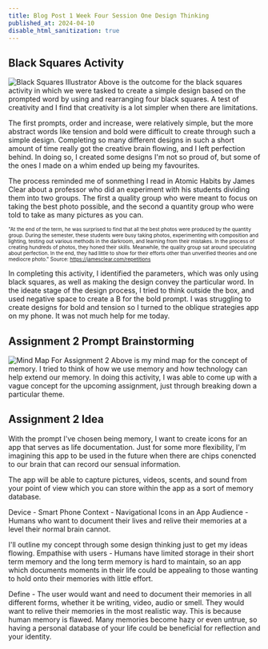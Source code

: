 ```yaml
---
title: Blog Post 1 Week Four Session One Design Thinking
published_at: 2024-04-10
disable_html_sanitization: true
---
```

## Black Squares Activity
![Black Squares Illustrator](/w04s1/henry-blacksquares.png)
Above is the outcome for the black squares activity in which we were tasked to create a simple design based on the prompted word by using and rearranging four black squares. A test of creativity and I find that creativity is a lot simpler when there are limitations.

The first prompts, order and increase, were relatively simple, but the more abstract words like tension and bold were difficult to create through such a simple design. Completing so many different designs in such a short amount of time really got the creative brain flowing, and I left perfection behind. In doing so, I created some designs I'm not so proud of, but some of the ones I made on a whim ended up being my favourites. 

The process reminded me of sonmething I read in Atomic Habits by James Clear about a professor who did an experiment with his students dividing them into two groups. The first a quality group who were meant to focus on taking the best photo possible, and the second a quantity group who were told to take as many pictures as you can.

<font size="-3"> "At the end of the term, he was surprised to find that all the best photos were produced by the quantity group. During the semester, these students were busy taking photos, experimenting with composition and lighting, testing out various methods in the darkroom, and learning from their mistakes. In the process of creating hundreds of photos, they honed their skills. Meanwhile, the quality group sat around speculating about perfection. In the end, they had little to show for their efforts other than unverified theories and one mediocre photo." Source: https://jamesclear.com/repetitions </font>

In completing this activity, I identified the parameters, which was only using black squares, as well as making the design convey the particular word. In the ideate stage of the design process, I tried to think outside the box, and used negative space to create a B for the bold prompt. I was struggling to create designs for bold and tension so I turned to the oblique strategies app on my phone. It was not much help for me today.

## Assignment 2 Prompt Brainstorming
![Mind Map For Assignment 2](/w04s1/memory-mind-map.PNG)
Above is my mind map for the concept of memory. I tried to think of how we use memory and how technology can help extend our memory. In doing this activity, I was able to come up with a vague concept for the upcoming assignment, just through breaking down a particular theme. 

## Assignment 2 Idea
With the prompt I've chosen being memory, I want to create icons for an app that serves as life documentation. Just for some more flexibility, I'm imagining this app to be used in the future when there are chips conencted to our brain that can record our sensual information. 

The app will be able to capture pictures, videos, scents, and sound from your point of view which you can store within the app as a sort of memory database. 

Device - Smart Phone
Context - Navigational Icons in an App
Audience - Humans who want to document their lives and relive their memories at a level their normal brain cannot.

I'll outline my concept through some design thinking just to get my ideas flowing. 
Empathise with users - Humans have limited storage in their short term memory and the long term memory is hard to maintain, so an app which documents moments in their life could be appealing to those wanting to hold onto their memories with little effort. 

Define - The user would want and need to document their memories in all different forms, whether it be writing, video, audio or smell. They would want to relive their memories in the most realistic way. This is because human memory is flawed. Many memories become hazy or even untrue, so having a personal database of your life could be beneficial for reflection and your identity. 

